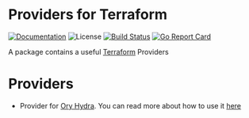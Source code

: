 # Providers for Terraform

[![Documentation][godoc-img]][godoc-url]
![License][license-img]
[![Build Status][travis-img]][travis-url]
[![Go Report Card][report-img]][report-url]

A package contains a useful [Terraform](https://www.terraform.io) Providers

# Providers

- Provider for [Ory Hydra](https://www.ory.sh/). You can read more about how to use it [here](hydra/README.md)

[godoc-url]: https://godoc.org/github.com/phogolabs/terraform-provider
[godoc-img]: https://godoc.org/github.com/phogolabs/terraform-provider?status.svg
[license-img]: https://img.shields.io/badge/license-MIT-blue.svg
[report-img]: https://goreportcard.com/badge/github.com/phogolabs/terraform-provider
[report-url]: https://goreportcard.com/report/github.com/phogolabs/terraform-provider
[travis-img]: https://travis-ci.org/phogolabs/terraform-provider.svg?branch=master
[travis-url]: https://travis-ci.org/phogolabs/terraform-provider
